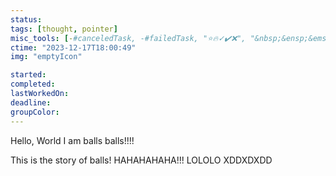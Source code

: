 ```yaml
---
status: 
tags: [thought, pointer]
misc_tools: [-#canceledTask, -#failedTask, "⭐🔥✓✔️❌", "&nbsp;&ensp;&emsp;"]
ctime: "2023-12-17T18:00:49"
img: "emptyIcon"

started: 
completed: 
lastWorkedOn: 
deadline: 
groupColor: 
---
```

Hello, World
I am balls balls!!!!

This is the story of balls! HAHAHAHAHA!!!
LOLOLO XDDXDXDD
